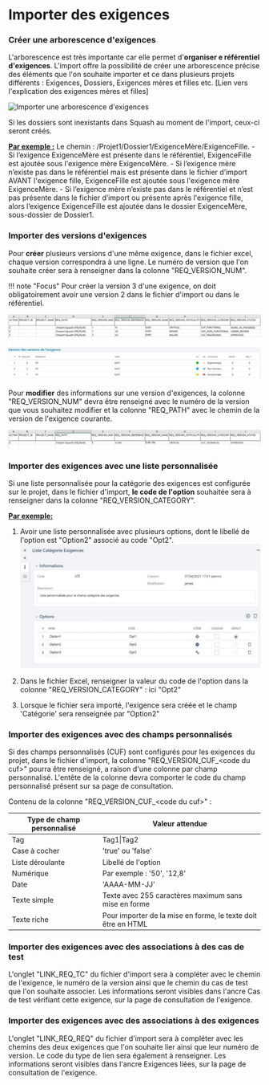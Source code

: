 # Importer des exigences

### Créer une arborescence d'exigences

L'arborescence est très importante car elle permet d'**organiser e référentiel d'exigences**. L'import offre la possibilité de créer une arborescence précise des éléments que l'on souhaite importer et ce dans plusieurs projets différents : Exigences, Dossiers, Exigences mères et filles etc.
[Lien vers l'explication des exigences mères et filles]

![Importer une arborescence d'exigences](resources/import-arbo-exi.png)

Si les dossiers sont inexistants dans Squash au moment de l'import, ceux-ci seront créés. 

<u>**Par exemple :**</u>
Le chemin : /Projet1/Dossier1/ExigenceMère/ExigenceFille.
	- Si l’exigence ExigenceMère est présente dans le référentiel, ExigenceFille est ajoutée sous l'exigence mère ExigenceMère. 
	- Si l’exigence mère n’existe pas dans le référentiel mais est présente dans le fichier d’import AVANT l'exigence fille, ExigenceFille est ajoutée sous l'exigence mère ExigenceMère. 
	- Si l’exigence mère n’existe pas dans le référentiel et n’est pas présente dans le fichier d’import ou présente après l'exigence fille, alors l’exigence ExigenceFille est ajoutée dans le dossier ExigenceMère, sous-dossier de Dossier1.

### Importer des versions d'exigences

Pour **créer** plusieurs versions d'une même exigence, dans le fichier excel, chaque version correspondra à une ligne. Le numéro de version que l'on souhaite créer sera à renseigner dans la colonne "REQ_VERSION_NUM".

!!! note "Focus"
	Pour créer la version 3 d'une exigence, on doit obligatoirement avoir une version 2 dans le fichier d'import ou dans le référentiel.

![Importer des versions d'exigence](resources/import-version-exi.png)

Pour **modifier** des informations sur une version d'exigences, la colonne "REQ_VERSION_NUM" devra être renseigné avec le numéro de la version que vous souhaitez modifier et la colonne "REQ_PATH" avec le chemin de la version de l'exigence courante.


![Mettre à jour des exigences via l'import](resources/import-version-exi-update.jpg)

### Importer des exigences avec une liste personnalisée
Si une liste personnalisée pour la catégorie des exigences est configurée sur le projet, dans le fichier d'import, **le code de l'option** souhaitée sera à renseigner dans la colonne "REQ_VERSION_CATEGORY".

<u>**Par exemple:** </u>

1. Avoir une liste personnalisée avec plusieurs options, dont le libellé de l'option est "Option2" associé au code "Opt2".
![Page de consultation d'une liste personnalisé](resources/listeperso.jpg)

2. Dans le fichier Excel, renseigner la valeur du code de l'option dans la colonne "REQ_VERSION_CATEGORY" : ici "Opt2"

3. Lorsque le fichier sera importé, l'exigence sera créée et le champ 'Catégorie' sera renseignée par "Option2"

### Importer des exigences avec des champs personnalisés

Si des champs personnalisés (CUF) sont configurés pour les exigences du projet, dans le fichier d'import, la colonne "REQ_VERSION_CUF_<code du cuf\>" pourra être renseigné, a raison d'une colonne par champ personnalisé. L'entête de la colonne devra comporter le code du champ personnalisé présent sur sa page de consultation.

Contenu de la colonne "REQ_VERSION_CUF_<code du cuf\>" :

| Type de champ personnalisé | Valeur attendue |
|--|--|
| Tag | Tag1\|Tag2 |
| Case à cocher| 'true' ou 'false' |
| Liste déroulante | Libellé de l'option |
| Numérique| Par exemple : '50', '12,8' |
| Date| 'AAAA-MM-JJ'  |
| Texte simple| Texte avec 255 caractères maximum sans mise en forme  |
| Texte riche| Pour importer de la mise en forme, le texte doit être en HTML  |

### Importer des exigences avec des associations à des cas de test

L'onglet "LINK_REQ_TC" du fichier d'import sera à compléter avec le chemin de l'exigence, le numéro de la version ainsi que le chemin du cas de test que l'on souhaite associer.
Les informations seront visibles dans l'ancre Cas de test vérifiant cette exigence, sur la page de consultation de l'exigence.

### Importer des exigences avec des associations à des exigences

L'onglet "LINK_REQ_REQ" du fichier d'import sera à compléter avec les chemins des deux exigences que l'on souhaite lier ainsi que leur numéro de version. Le code du type de lien sera également à renseigner.
Les informations seront visibles dans l'ancre Exigences liées, sur la page de consultation de l'exigence.

<!--stackedit_data:
eyJoaXN0b3J5IjpbLTU1NTc0MDE5MywxNTI4OTkzMjY3LC05MT
E5NDYyNzksNjA4NjI4MzNdfQ==
-->